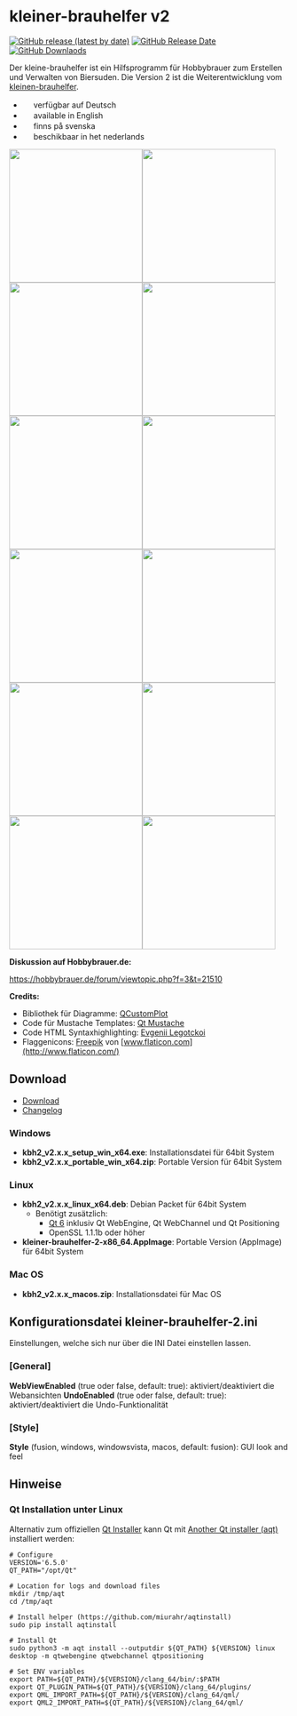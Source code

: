 # kleiner-brauhelfer v2
[![GitHub release (latest by date)](https://img.shields.io/github/v/release/kleiner-brauhelfer/kleiner-brauhelfer-2)](https://github.com/kleiner-brauhelfer/kleiner-brauhelfer-2/releases/latest/)
[![GitHub Release Date](https://img.shields.io/github/release-date/kleiner-brauhelfer/kleiner-brauhelfer-2)](https://github.com/kleiner-brauhelfer/kleiner-brauhelfer-2/releases/latest/)
[![GitHub Downlaods](https://img.shields.io/github/downloads/kleiner-brauhelfer/kleiner-brauhelfer-2/total)](https://github.com/kleiner-brauhelfer/kleiner-brauhelfer-2/releases/latest/)

Der kleine-brauhelfer ist ein Hilfsprogramm für Hobbybrauer zum Erstellen und Verwalten von Biersuden. Die Version 2 ist die Weiterentwicklung vom [kleinen-brauhelfer](http://github.com/Gremmel/kleiner-brauhelfer).

- <img src="kleiner-brauhelfer/images/de.svg" width="16"> verfügbar auf Deutsch
- <img src="kleiner-brauhelfer/images/en.svg" width="16"> available in English
- <img src="kleiner-brauhelfer/images/se.svg" width="16"> finns på svenska
- <img src="kleiner-brauhelfer/images/nl.svg" width="16"> beschikbaar in het nederlands

<img src="doc/sudauswahl.png" width="240"><img src="doc/rezept.png" width="240"><img src="doc/braudaten.png" width="240"><img src="doc/abfuelldaten.png" width="240"><img src="doc/gaerverlauf.png" width="240"><img src="doc/spickzettel.png" width="240"><img src="doc/zusammenfassung.png" width="240"><img src="doc/etikett.png" width="240"><img src="doc/bewertung.png" width="240"><img src="doc/brauuebersicht.png" width="240"><img src="doc/ausruestung.png" width="240"><img src="doc/rohstoffe.png" width="240">

**Diskussion auf Hobbybrauer.de:**

https://hobbybrauer.de/forum/viewtopic.php?f=3&t=21510

**Credits:**
- Bibliothek für Diagramme: [QCustomPlot](http://www.qcustomplot.com)
- Code für Mustache Templates: [Qt Mustache](http://github.com/robertknight/qt-mustache)
- Code HTML Syntaxhighlighting: [Evgenii Legotckoi](http://evileg.com/en/post/218/)
- Flaggenicons: [Freepik](http://www.flaticon.com/authors/freepik) von [www.flaticon.com](http://www.flaticon.com/)


## Download
- [Download](https://github.com/kleiner-brauhelfer/kleiner-brauhelfer-2/releases/latest/)
- [Changelog](CHANGELOG.md)

### Windows
- **kbh2_v2.x.x_setup_win_x64.exe**: Installationsdatei für 64bit System
- **kbh2_v2.x.x_portable_win_x64.zip**: Portable Version für 64bit System

### Linux
- **kbh2_v2.x.x_linux_x64.deb**: Debian Packet für 64bit System
  - Benötigt zusätzlich:
    - [Qt 6](https://www.qt.io/download-qt-installer) inklusiv Qt WebEngine, Qt WebChannel und Qt Positioning
    - OpenSSL 1.1.1b oder höher
- **kleiner-brauhelfer-2-x86_64.AppImage**: Portable Version (AppImage) für 64bit System
  
### Mac OS
- **kbh2_v2.x.x_macos.zip**: Installationsdatei für Mac OS


## Konfigurationsdatei kleiner-brauhelfer-2.ini
Einstellungen, welche sich nur über die INI Datei einstellen lassen.

### [General]
**WebViewEnabled** (true oder false, default: true): aktiviert/deaktiviert die Webansichten
**UndoEnabled** (true oder false, default: true): aktiviert/deaktiviert die Undo-Funktionalität 

### [Style]
**Style** (fusion, windows, windowsvista, macos, default: fusion): GUI look and feel


## Hinweise

### Qt Installation unter Linux
Alternativ zum offiziellen [Qt Installer](http://www.qt.io/download-qt-installer) kann Qt mit [Another Qt installer (aqt)](http://github.com/miurahr/aqtinstall) installiert werden:
```
# Configure
VERSION='6.5.0'
QT_PATH="/opt/Qt"

# Location for logs and download files
mkdir /tmp/aqt
cd /tmp/aqt

# Install helper (https://github.com/miurahr/aqtinstall)
sudo pip install aqtinstall

# Install Qt
sudo python3 -m aqt install --outputdir ${QT_PATH} ${VERSION} linux desktop -m qtwebengine qtwebchannel qtpositioning

# Set ENV variables
export PATH=${QT_PATH}/${VERSION}/clang_64/bin/:$PATH
export QT_PLUGIN_PATH=${QT_PATH}/${VERSION}/clang_64/plugins/
export QML_IMPORT_PATH=${QT_PATH}/${VERSION}/clang_64/qml/
export QML2_IMPORT_PATH=${QT_PATH}/${VERSION}/clang_64/qml/
```
